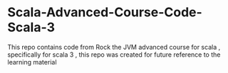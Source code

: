 ﻿# Scala-Advanced-Course-Code-Scala-3
This repo contains code from Rock the JVM advanced course for scala , specifically for scala 3 , this repo was created for future reference to the learning material 
